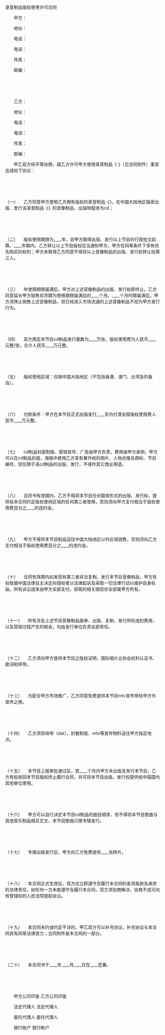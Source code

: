 



录音制品版权使用许可合同



 

　　甲方：

　　地址：

　　电话：

　　电话：

　　传真：

　　邮编：　

　　

　　　

　　乙方：

　　地址：

　　电话：

　　电话：

　　传真：

　　邮编：　　

　　甲乙双方经平等协商，就乙方许可甲方使用录音制品《 》（见合同附件）事宜达成如下协议：

　　

　　

（一）
　乙方同意甲方使用乙方拥有版权的录音制品《》，在中国大陆地区独家出版、发行该录音制品《》的音像制品，出版物载体为cd；

　　

　　

（二）
　版权使用期限为____年，自甲方取得出版、发行以上节目的行政批文起算。____年期内，乙方转让以上节目版权应当通知甲方，甲方在同等条件下享有优先购买的权利；甲方未取得乙方同意不得将以上音像制品的出版、发行权转让给第三人。

　　

　　

（三）
　年使用期限届满后，甲方对上述音像制品的出版、发行权即终止。乙方同意延长甲方销售存货期为使用期限届满后的____个月。____个月时限届满后，甲方须停止销售上述音像制品，但已经进入市场流通的上述音像制品不视为甲方发行行为。

　　

　　

（四）
　双方商定本节目cd制品发行基数为____万张，版权使用费为人民币____元整/张，合计人民币____万元整。

　　

　　

（五）
　版权使用区域：仅限中国大陆地区（不包括香港、澳门、台湾及钓鱼岛）。

　　

　　

（六）
　付款条件：甲方在本节目正式出版发行____天内付清全部版权使用费人民币____万元整。

　　

　　

（七）
　cd制品封面制版、营销宣传、广告由甲方负责，费用由甲方承担。甲方可以在cd制品封面、海报中使用乙方享有著作权的图片、人物肖像及商标、节目编号，但仅限于该cd制品的出版、发行，不得作其它商业用途。

　　

　　

（八）
　合同书有效期内，乙方不得将本节目任何载体形式的出版、发行权，提供给本合同约定版权使用区域的任何第三者使用，否则须向甲方支付相当于版权使用费百分之____的违约金。

　　

　　

（九）
　甲方不得将本节目制品运往中国大陆地区以外区域销售，否则须向乙方支付相当于版权使用费百分之____的违约金。

　　

　　

（十）
　合同有效期内如发现有第三者非法复制、发行本节目音像制品，甲方有权依据中国法律自主决定向侵权者以法律起诉及采取一切法律行动以维护自身权益。所有诉讼成本由甲方全部支付。获取的相关赔偿亦全部属甲方所有。

　　

　　

（十一）
　所有涉及上述节目音像制品报审、出版、复制、发行所形成的费用，以及营销过程产生的税金，均由发行单位负责全部责任。

　　

　　

（十二）
　乙方须向甲方提供本节目之版权证明、国际唱片业协会权利认证书、歌词和样带。

　　

　　

（十三）
　为配合甲方市场推广，乙方同意免费提供本节目mtv宣传带给甲方作宣传之用。

　　

　　

（十四）
　乙方须将母带（dat）、封套制版、mtv等宣传物料送往甲方指定地点。

　　

　　

（十五）
　本节目上报审批通过后，若____个月内甲方未出版及发行本节目，乙方有权收回本节目版权终止履行合同，并可将本节目出版、发行权提供给中国国内其他单位使用。

　　

　　

（十六）
　甲方可以自行决定本节目cd制品的曲目顺序，但不得将本节目歌曲与其他音乐制品相互交叉，本节目歌曲只限专辑发行。

　　

　　

（十七）
　专辑出版发行后，甲方向乙方免费提供____张样片。

　　

　　

（十八）
　本合同正式生效后，双方应立即遵守及履行本合同的各项条款及承担的法律责任，如任何一方未能遵守及履行本合同，双方须协商解决，协商不成可向有管辖权的人民法院提起诉讼。

　　

　　

（十九）
　本合同未约或约定不详的，甲乙双方可以补充协议，补充协议与本合同具有同等法律效力；合同附件是本合同的一部分。

　　

　　

（二十）
　本合同书于____年____月____日在____签署。　　

　　

　　

　　甲方公司印鉴 乙方公司印鉴

　　法定代理人 法定代理人

　　委托代理人 委托代理人

　　银行帐户 银行帐户